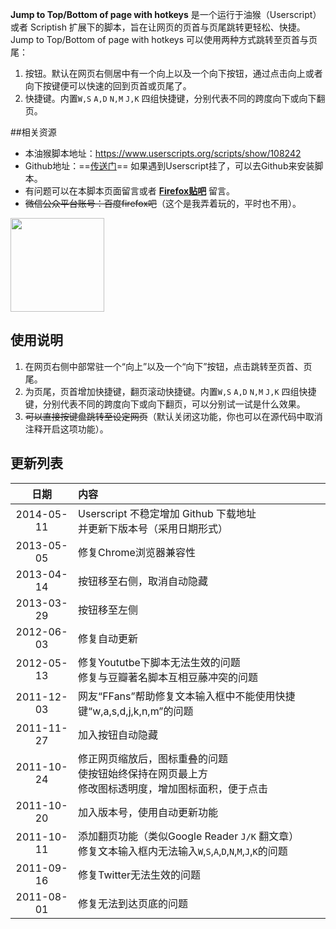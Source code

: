 **Jump to Top/Bottom of page with hotkeys** 是一个运行于油猴（Userscript）或者 Scriptish 扩展下的脚本，旨在让网页的页首与页尾跳转更轻松、快捷。 Jump to Top/Bottom of page with hotkeys 可以使用两种方式跳转至页首与页尾：


1. 按钮。默认在网页右侧居中有一个向上以及一个向下按钮，通过点击向上或者向下按键便可以快速的回到页首或页尾了。
2. 快捷键。内置`W,S` `A,D` `N,M` `J,K` 四组快捷键，分别代表不同的跨度向下或向下翻页。

##相关资源
- 本油猴脚本地址：https://www.userscripts.org/scripts/show/108242
- Github地址：==[传送门](https://github.com/duola/gm_script/blob/master/Jump_to_top_bottom_of_page_with_hotkeys/jumptotopbottomofpagewithhotkeys.user.js)== 如果遇到Userscript挂了，可以去Github来安装脚本。
- 有问题可以在本脚本页面留言或者 [**Firefox贴吧**](http://tieba.baidu.com/f?kw=firefox) 留言。
- <del>微信公众平台账号：百度firefox吧</del>（这个是我弄着玩的，平时也不用）。<br>
<img src="http://s3.amazonaws.com/uso_ss/21244/large.jpg" width="150">

## 使用说明　

1. 在网页右侧中部常驻一个“向上”以及一个“向下”按钮，点击跳转至页首、页尾。
2. 为页尾，页首增加快捷键，翻页滚动快捷键。内置`W,S` `A,D` `N,M` `J,K` 四组快捷键，分别代表不同的跨度向下或向下翻页，可以分别试一试是什么效果。
3. <del>可以直接按键盘跳转至设定网页</del>（默认关闭这功能，你也可以在源代码中取消注释开启这项功能）。

## 更新列表

日期|内容 
:----------:|:--------
2014-05-11|Userscript 不稳定增加 Github 下载地址<br>并更新下版本号（采用日期形式）
2013-05-05|修复Chrome浏览器兼容性      
2013-04-14|按钮移至右侧，取消自动隐藏
2013-03-29|按钮移至左侧
2012-06-03|修复自动更新
2012-05-13|修复Yoututbe下脚本无法生效的问题<br>修复与豆瓣著名脚本互相豆藤冲突的问题
2011-12-03|网友“FFans”帮助修复文本输入框中不能使用快捷键“w,a,s,d,j,k,n,m”的问题
2011-11-27|加入按钮自动隐藏
2011-10-24|修正网页缩放后，图标重叠的问题<br>使按钮始终保持在网页最上方<br>修改图标透明度，增加图标面积，便于点击
2011-10-20|加入版本号，使用自动更新功能
2011-10-11|添加翻页功能（类似Google Reader `J/K` 翻文章）<br>修复文本输入框内无法输入`W`,`S`,`A`,`D`,`N`,`M`,`J`,`K`的问题
2011-09-16|修复Twitter无法生效的问题
2011-08-01|修复无法到达页底的问题